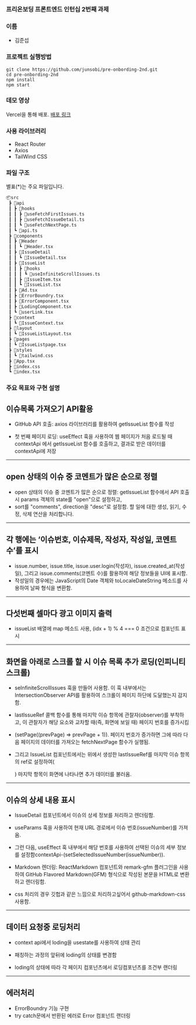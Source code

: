 ### 프리온보딩 프론트엔드 인턴십 2번째 과제

### 이름

- 김준섭

### 프로젝트 실행방법

```shell
git clone https://github.com/junsobi/pre-onbording-2nd.git
cd pre-onbording-2nd
npm install
npm start
```

### 데모 영상

Vercel을 통해 배포.
[배포 링크](https://pre-onbording-2nd.vercel.app/)

### 사용 라이브러리

- React Router
- Axios
- TailWind CSS

### 파일 구조

별표(\*)는 주요 파일입니다.

```bash
📦src
 ┣ 📂api
 ┃ ┣ 📂hooks
 ┃ ┃ ┣ 📜useFetchFirstIssues.ts
 ┃ ┃ ┣ 📜useFetchIssueDetail.ts
 ┃ ┃ ┗ 📜useFetchNextPage.ts
 ┃ ┗ 📜api.ts
 ┣ 📂components
 ┃ ┣ 📂Header
 ┃ ┃ ┗ 📜Header.tsx
 ┃ ┣ 📂IssueDetail
 ┃ ┃ ┗ 📜IssueDetail.tsx
 ┃ ┣ 📂IssueList
 ┃ ┃ ┣ 📂hooks
 ┃ ┃ ┃ ┗ 📜useInfiniteScrollIssues.ts
 ┃ ┃ ┣ 📜IssueItem.tsx
 ┃ ┃ ┗ 📜IssueList.tsx
 ┃ ┣ 📜Ad.tsx
 ┃ ┣ 📜ErrorBoundry.tsx
 ┃ ┣ 📜ErrorComponent.tsx
 ┃ ┣ 📜LodingComponent.tsx
 ┃ ┗ 📜userLink.tsx
 ┣ 📂context
 ┃ ┗ 📜IssueContext.tsx
 ┣ 📂layout
 ┃ ┗ 📜IssueListLayout.tsx
 ┣ 📂pages
 ┃ ┗ 📜IssueListpage.tsx
 ┣ 📂styles
 ┃ ┗ 📜tailwind.css
 ┣ 📜App.tsx
 ┣ 📜index.css
 ┗ 📜index.tsx
```

### 주요 목표와 구현 설명

## 이슈목록 가져오기 API활용

- GitHub API 호출: axios 라이브러리를 활용하여 getIssueList 함수를 작성

- 첫 번째 페이지 로딩: useEffect 훅을 사용하여 웹 페이지가 처음 로드될 때 contextApi 에서 getIssueList 함수를 호출하고, 결과로 받은 데이터를 contextApi에 저장

---

## open 상태의 이슈 중 코멘트가 많은 순으로 정렬

- open 상태의 이슈 중 코멘트가 많은 순으로 정렬: getIssueList 함수에서 API 호출 시 params 객체의 state를 "open"으로 설정하고,
- sort를 "comments", direction을 "desc"로 설정함.
  할 일에 대한 생성, 읽기, 수정, 삭제 연산을 처리합니다.

---

## 각 행에는 ‘이슈번호, 이슈제목, 작성자, 작성일, 코멘트수’를 표시

- issue.number, issue.title, issue.user.login(작성자), issue.created_at(작성일), 그리고 issue.comments(코멘트 수)를 활용하여 해당 정보들을 UI에 표시함.
- 작성일의 경우에는 JavaScript의 Date 객체와 toLocaleDateString 메소드를 사용하여 날짜 형식을 변환함.

---

## 다섯번째 셀마다 광고 이미지 출력

- issueList 배열에 map 메소드 사용, (idx + 1) % 4 === 0 조건으로 <Ad> 컴포넌트 표시

---

## 화면을 아래로 스크롤 할 시 이슈 목록 추가 로딩(인피니티 스크롤)

- seInfiniteScrollIssues 훅을 만들어 사용함.
  이 훅 내부에서는 IntersectionObserver API를 활용하여
  스크롤이 페이지 하단에 도달했는지 감지함.

- lastIssueRef 콜백 함수를 통해 마지막 이슈 항목에 관찰자(observer)를 부착하고, 이 관찰자가 해당 요소와 교차할 때(즉, 화면에 보일 때) 페이지 번호를 증가시킴

- (setPage((prevPage) => prevPage + 1)). 페이지 번호가 증가하면
  그에 따라 다음 페이지의 데이터를 가져오는 fetchNextPage 함수가 실행됨.

- 그리고 IssueList 컴포넌트에서는 위에서 생성한 lastIssueRef를 마지막 이슈 항목의 ref로 설정하여(<div ref={lastIssueRef} />) 마지막 항목이 화면에 나타나면 추가 데이터를 불러옴.

---

## 이슈의 상세 내용 표시

- IssueDetail 컴포넌트에서 이슈의 상세 정보를 처리하고 렌더링함.
- useParams 훅을 사용하여 현재 URL 경로에서 이슈 번호(issueNumber)를 가져옴.
- 그런 다음, useEffect 훅 내부에서 해당 번호를 사용하여 선택된 이슈의 세부 정보를 설정함contextApi-(setSelectedIssueNumber(issueNumber)).

- Markdown 렌더링: ReactMarkdown 컴포넌트와 remark-gfm 플러그인을 사용하여 GitHub Flavored Markdown(GFM) 형식으로 작성된 본문을 HTML로 변환하고 렌더링함.

- css 처리의 경우 깃헙과 같은 느낌으로 처리하고싶어서 github-markdown-css 사용함.

---

## 데이터 요청중 로딩처리

- context api에서 loding을 usestate를 사용하여 상태 관리
- 패칭하는 과정의 앞뒤에 loding의 상태를 변경함

- loding의 상태에 따라 각 페이지 컴포넌츠에서 로딩컴포넌츠를 조건부 랜더링

---

## 에러처리

- ErrorBoundry 기능 구현
- try catch문에서 반환된 에러로 Error 컴포넌트 랜더링
